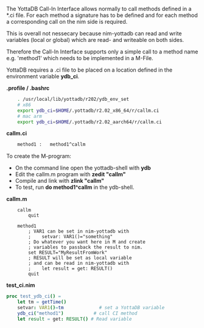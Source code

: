 The YottaDB Call-In Interface allows normally to call methods defined in a *.ci file. 
For each method a signature has to be defined and for each method a corresponding call on the nim side is required.

This is overall not nessecary because nim-yottadb can read and write variables (local or global) which are read- and writeable on both sides.

Therefore the Call-In Interface supports only a simple call to a method name e.g. 'method1' which needs to be implemented in a M-File.

YottaDB requires a .ci file to be placed on a location defined in the environment variable **ydb_ci**. 

**.profile / .bashrc**
```bash
    . /usr/local/lib/yottadb/r202/ydb_env_set
    # x86
    export ydb_ci=$HOME/.yottadb/r2.02_x86_64/r/callm.ci
    # mac arm
    export ydb_ci=$HOME/.yottadb/r2.02_aarch64/r/callm.ci
```
**callm.ci**
```bash
    method1 :   method1^callm
```
To create the M-program:
- On the command line open the yottadb-shell with **ydb**
- Edit the callm.m program with **zedit "callm"**
- Compile and link with **zlink "callm"**
- To test, run **do method1^callm** in the ydb-shell.

**callm.m**
```
    callm
        quit

    method1
        ; VAR1 can be set in nim-yottadb with
        ;    setvar: VAR1()="something"
        ; Do whatever you want here in M and create
        ; variables to passback the result to nim.
        set RESULT="MyResultFromWork"
        ; RESULT will be set as local variable
        ; and can be read in nim-yottadb with
        ;    let result = get: RESULT()
        quit
```
**test_ci.nim**
```nim
proc test_ydb_ci() =
    let tm = getTime()
    setvar: VAR1()=tm             # set a YottaDB variable
    ydb_ci("method1")           # call CI method
    let result = get: RESULT() # Read variable
```

